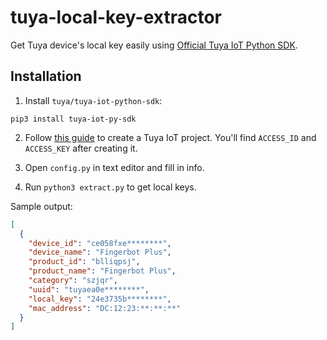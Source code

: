 # tuya-local-key-extractor
Get Tuya device's local key easily using [Official Tuya IoT Python SDK](https://github.com/tuya/tuya-iot-python-sdk).

## Installation
1. Install `tuya/tuya-iot-python-sdk`:
  ```
  pip3 install tuya-iot-py-sdk
  ```

2. Follow [this guide](https://www.home-assistant.io/integrations/tuya/) to create a Tuya IoT project. You'll find `ACCESS_ID` and `ACCESS_KEY` after creating it.

3. Open `config.py` in text editor and fill in info.

4. Run `python3 extract.py` to get local keys.

Sample output:
```json
[
  {
    "device_id": "ce058fxe********",
    "device_name": "Fingerbot Plus",
    "product_id": "blliqpsj",
    "product_name": "Fingerbot Plus",
    "category": "szjqr",
    "uuid": "tuyaea0e********",
    "local_key": "24e3735b********",
    "mac_address": "DC:12:23:**:**:**"
  }
]
```
